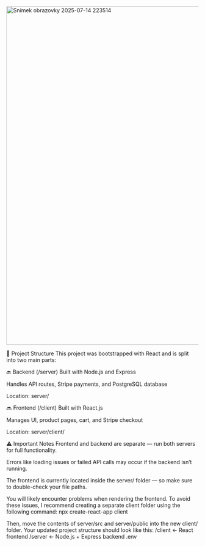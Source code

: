 <img width="1902" height="886" alt="Snímek obrazovky 2025-07-14 223514" src="https://github.com/user-attachments/assets/461bb5f9-c6b4-4028-896d-6bbc057a0147" />

📁 Project Structure
This project was bootstrapped with React and is split into two main parts:

🔙 Backend (/server)
Built with Node.js and Express

Handles API routes, Stripe payments, and PostgreSQL database

Location: server/

🔜 Frontend (/client)
Built with React.js

Manages UI, product pages, cart, and Stripe checkout

Location: server/client/

⚠️ Important Notes
Frontend and backend are separate — run both servers for full functionality.

Errors like loading issues or failed API calls may occur if the backend isn’t running.

The frontend is currently located inside the server/ folder — so make sure to double-check your file paths.

You will likely encounter problems when rendering the frontend.
To avoid these issues, I recommend creating a separate client folder using the following command: npx create-react-app client

Then, move the contents of server/src and server/public into the new client/ folder.
Your updated project structure should look like this: 
/client         ← React frontend
/server         ← Node.js + Express backend
.env

